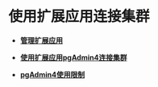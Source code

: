 # 使用扩展应用连接集群<a name="dws_01_0095"></a>

-   **[管理扩展应用](管理扩展应用.md)**  

-   **[使用扩展应用pgAdmin4连接集群](使用扩展应用pgadmin4连接集群.md)**  

-   **[pgAdmin4使用限制](pgadmin4使用限制.md)**  


